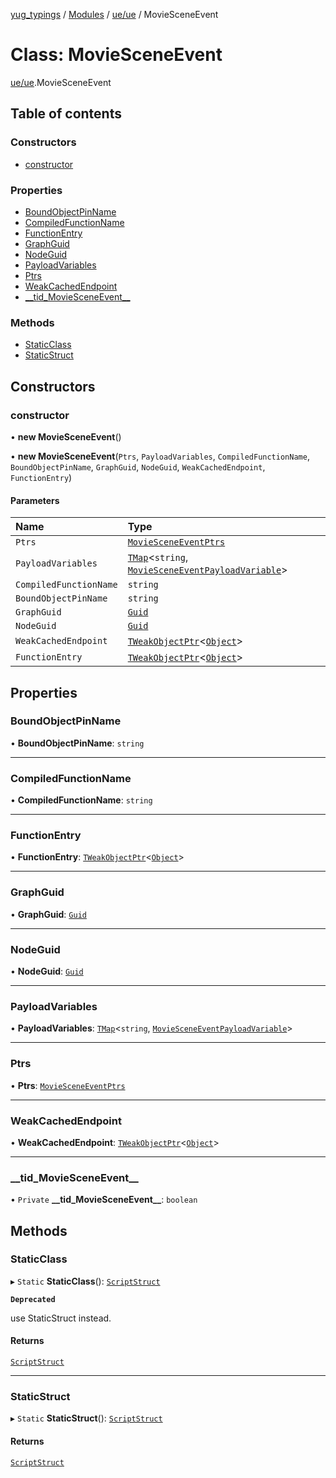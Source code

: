[yug_typings](../README.md) / [Modules](../modules.md) / [ue/ue](../modules/ue_ue.md) / MovieSceneEvent

# Class: MovieSceneEvent

[ue/ue](../modules/ue_ue.md).MovieSceneEvent

## Table of contents

### Constructors

- [constructor](ue_ue.MovieSceneEvent.md#constructor)

### Properties

- [BoundObjectPinName](ue_ue.MovieSceneEvent.md#boundobjectpinname)
- [CompiledFunctionName](ue_ue.MovieSceneEvent.md#compiledfunctionname)
- [FunctionEntry](ue_ue.MovieSceneEvent.md#functionentry)
- [GraphGuid](ue_ue.MovieSceneEvent.md#graphguid)
- [NodeGuid](ue_ue.MovieSceneEvent.md#nodeguid)
- [PayloadVariables](ue_ue.MovieSceneEvent.md#payloadvariables)
- [Ptrs](ue_ue.MovieSceneEvent.md#ptrs)
- [WeakCachedEndpoint](ue_ue.MovieSceneEvent.md#weakcachedendpoint)
- [\_\_tid\_MovieSceneEvent\_\_](ue_ue.MovieSceneEvent.md#__tid_moviesceneevent__)

### Methods

- [StaticClass](ue_ue.MovieSceneEvent.md#staticclass)
- [StaticStruct](ue_ue.MovieSceneEvent.md#staticstruct)

## Constructors

### constructor

• **new MovieSceneEvent**()

• **new MovieSceneEvent**(`Ptrs`, `PayloadVariables`, `CompiledFunctionName`, `BoundObjectPinName`, `GraphGuid`, `NodeGuid`, `WeakCachedEndpoint`, `FunctionEntry`)

#### Parameters

| Name | Type |
| :------ | :------ |
| `Ptrs` | [`MovieSceneEventPtrs`](ue_ue.MovieSceneEventPtrs.md) |
| `PayloadVariables` | [`TMap`](../interfaces/ue_puerts.TMap.md)<`string`, [`MovieSceneEventPayloadVariable`](ue_ue.MovieSceneEventPayloadVariable.md)\> |
| `CompiledFunctionName` | `string` |
| `BoundObjectPinName` | `string` |
| `GraphGuid` | [`Guid`](ue_ue_s.Guid.md) |
| `NodeGuid` | [`Guid`](ue_ue_s.Guid.md) |
| `WeakCachedEndpoint` | [`TWeakObjectPtr`](../modules/ue_puerts.md#tweakobjectptr)<[`Object`](ue_ue.Object.md)\> |
| `FunctionEntry` | [`TWeakObjectPtr`](../modules/ue_puerts.md#tweakobjectptr)<[`Object`](ue_ue.Object.md)\> |

## Properties

### BoundObjectPinName

• **BoundObjectPinName**: `string`

___

### CompiledFunctionName

• **CompiledFunctionName**: `string`

___

### FunctionEntry

• **FunctionEntry**: [`TWeakObjectPtr`](../modules/ue_puerts.md#tweakobjectptr)<[`Object`](ue_ue.Object.md)\>

___

### GraphGuid

• **GraphGuid**: [`Guid`](ue_ue_s.Guid.md)

___

### NodeGuid

• **NodeGuid**: [`Guid`](ue_ue_s.Guid.md)

___

### PayloadVariables

• **PayloadVariables**: [`TMap`](../interfaces/ue_puerts.TMap.md)<`string`, [`MovieSceneEventPayloadVariable`](ue_ue.MovieSceneEventPayloadVariable.md)\>

___

### Ptrs

• **Ptrs**: [`MovieSceneEventPtrs`](ue_ue.MovieSceneEventPtrs.md)

___

### WeakCachedEndpoint

• **WeakCachedEndpoint**: [`TWeakObjectPtr`](../modules/ue_puerts.md#tweakobjectptr)<[`Object`](ue_ue.Object.md)\>

___

### \_\_tid\_MovieSceneEvent\_\_

• `Private` **\_\_tid\_MovieSceneEvent\_\_**: `boolean`

## Methods

### StaticClass

▸ `Static` **StaticClass**(): [`ScriptStruct`](ue_ue.ScriptStruct.md)

**`Deprecated`**

use StaticStruct instead.

#### Returns

[`ScriptStruct`](ue_ue.ScriptStruct.md)

___

### StaticStruct

▸ `Static` **StaticStruct**(): [`ScriptStruct`](ue_ue.ScriptStruct.md)

#### Returns

[`ScriptStruct`](ue_ue.ScriptStruct.md)
